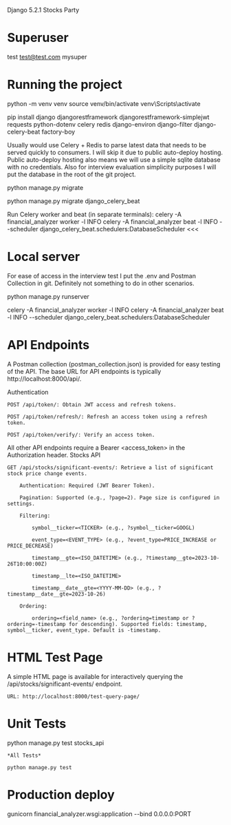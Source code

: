 Django 5.2.1 Stocks Party

# Superuser

test
test@test.com
mysuper

# Running the project

python -m venv venv
source venv/bin/activate                                                                                                                    venv\Scripts\activate

pip install django djangorestframework djangorestframework-simplejwt requests python-dotenv celery redis django-environ django-filter django-celery-beat factory-boy

Usually would use Celery + Redis to parse latest data that needs to be served quickly to consumers. I will skip it due to public auto-deploy hosting.
Public auto-deploy hosting also means we will use a simple sqlite database with no credentials.
Also for interview evaluation simplicity purposes I will put the database in the root of the git project.

python manage.py migrate

>>>
python manage.py migrate django_celery_beat

Run Celery worker and beat (in separate terminals):
celery -A financial_analyzer worker -l INFO
celery -A financial_analyzer beat -l INFO --scheduler django_celery_beat.schedulers:DatabaseScheduler
<<<

# Local server

For ease of access in the interview test I put the .env and Postman Collection in git. Definitely not something to do in other scenarios.

python manage.py runserver

celery -A financial_analyzer worker -l INFO
celery -A financial_analyzer beat -l INFO --scheduler django_celery_beat.schedulers:DatabaseScheduler

# API Endpoints

A Postman collection (postman_collection.json) is provided for easy testing of the API.
The base URL for API endpoints is typically http://localhost:8000/api/.

Authentication

    POST /api/token/: Obtain JWT access and refresh tokens.

    POST /api/token/refresh/: Refresh an access token using a refresh token.

    POST /api/token/verify/: Verify an access token.

All other API endpoints require a Bearer <access_token> in the Authorization header.
Stocks API

    GET /api/stocks/significant-events/: Retrieve a list of significant stock price change events.

        Authentication: Required (JWT Bearer Token).

        Pagination: Supported (e.g., ?page=2). Page size is configured in settings.

        Filtering:

            symbol__ticker=<TICKER> (e.g., ?symbol__ticker=GOOGL)

            event_type=<EVENT_TYPE> (e.g., ?event_type=PRICE_INCREASE or PRICE_DECREASE)

            timestamp__gte=<ISO_DATETIME> (e.g., ?timestamp__gte=2023-10-26T10:00:00Z)

            timestamp__lte=<ISO_DATETIME>

            timestamp__date__gte=<YYYY-MM-DD> (e.g., ?timestamp__date__gte=2023-10-26)

        Ordering:

            ordering=<field_name> (e.g., ?ordering=timestamp or ?ordering=-timestamp for descending). Supported fields: timestamp, symbol__ticker, event_type. Default is -timestamp.

# HTML Test Page

A simple HTML page is available for interactively querying the /api/stocks/significant-events/ endpoint.

    URL: http://localhost:8000/test-query-page/


# Unit Tests

python manage.py test stocks_api

    *All Tests*

    python manage.py test


# Production deploy

gunicorn financial_analyzer.wsgi:application --bind 0.0.0.0:PORT